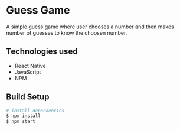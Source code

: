 # Guess Game

A simple guess game where user chooses a number and then makes number of guesses to know the choosen number.

## Technologies used

- React Native
- JavaScript
- NPM

## Build Setup

``` bash
# install dependencies
$ npm install
$ npm start
```

